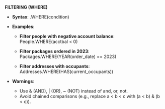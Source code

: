 **FILTERING (WHERE)**  

- **Syntax**: .WHERE(condition)  

- **Examples**:  

  - **Filter people with negative account balance**:  
    People.WHERE(acctbal < 0)  

  - **Filter packages ordered in 2023**:  
    Packages.WHERE(YEAR(order_date) == 2023)  

  - **Filter addresses with occupants**:  
    Addresses.WHERE(HAS(current_occupants))  

- **Warnings**:  
  - Use & (AND), | (OR), ~ (NOT) instead of and, or, not.  
  - Avoid chained comparisons (e.g., replace a < b < c with (a < b) & (b < c)).